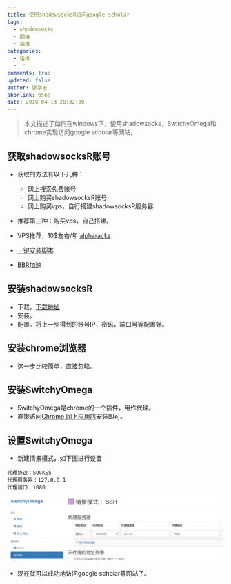 ```yaml
---
title: 使用shadowsocksR访问google scholar
tags:
  - shadowsocks
  - 翻墙
  - 运维
categories:
  - 运维
  - ''
comments: true
updated: false
author: 张学志
abbrlink: b56e
date: 2018-04-13 20:32:00
---
```

> 本文描述了如何在windows下，使用shadowsocks，SwitchyOmega和chrome实现访问google scholar等网站。

<!-- more -->

## 获取shadowsocksR账号
* 获取的方法有以下几种：
	* 网上搜索免费账号
	* 网上购买shadowsocksR账号
	* 网上购买vps，自行搭建shadowsocksR服务器

* 推荐第三种：购买vps，自己搭建。

* VPS推荐，10$左右/年  [alpharacks](https://www.alpharacks.com)
* [一键安装脚本](https://github.com/iMeiji/shadowsocks_install/wiki/shadowsocksR-%E4%B8%80%E9%94%AE%E5%AE%89%E8%A3%85)
* [BBR加速](https://www.dz9.net/blog/4246.html)


## 安装shadowsocksR
* 下载。[下载地址](https://github.com/xuezhisd/ShadowsocksR-4.1.5-win/)
* 安装。
* 配置。将上一步得到的账号IP，密码，端口号等配置好。


## 安装chrome浏览器
* 这一步比较简单，直接忽略。


## 安装SwitchyOmega
* SwitchyOmega是chrome的一个插件，用作代理。
* 直接访问[Chrome 网上应用店](https://chrome.google.com/webstore/category/extensions?hl=zh-CN)安装即可。

## 设置SwitchyOmega
* 新建情景模式，如下图进行设置

```
代理协议：SOCKS5
代理服务器：127.0.0.1
代理端口：1080
```

![upload successful](/images/pasted-0.png)

* 现在就可以成功地访问google scholar等网站了。
